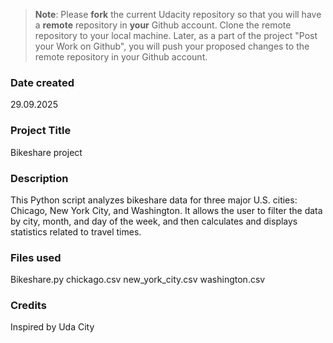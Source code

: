 >**Note**: Please **fork** the current Udacity repository so that you will have a **remote** repository in **your** Github account. Clone the remote repository to your local machine. Later, as a part of the project "Post your Work on Github", you will push your proposed changes to the remote repository in your Github account.

### Date created
29.09.2025

### Project Title
Bikeshare project

### Description
This Python script analyzes bikeshare data for three major U.S. cities: Chicago, New York City, and Washington. It allows the user to filter the data by city, month, and day of the week, and then calculates and displays statistics related to travel times.

### Files used
Bikeshare.py
chickago.csv
new_york_city.csv
washington.csv

### Credits
Inspired by Uda City

